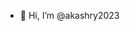 - 👋 Hi, I’m @akashry2023


<!---
akashry2023/akashry2023 is a ✨ special ✨ repository because its `README.md` (this file) appears on your GitHub profile.
You can click the Preview link to take a look at your changes.
--->
